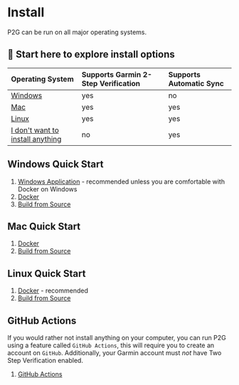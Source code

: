 # Install

P2G can be run on all major operating systems.

## 👋 Start here to explore install options

| Operating System | Supports Garmin 2-Step Verification | Supports Automatic Sync |
|:-------------------|:-----------------------------------|:------------------------|
| [Windows](#windows-quick-start) | yes | no |
| [Mac](#mac-quick-start) | yes | yes |
| [Linux](#linux-quick-start) | yes | yes |
| [I don't want to install anything](#github-actions)| no | yes |

## Windows Quick Start

1. [Windows Application](windows.md) - recommended unless you are comfortable with Docker on Windows
1. [Docker](docker.md)
1. [Build from Source](source.md)

## Mac Quick Start

1. [Docker](docker.md)
1. [Build from Source](source.md)

## Linux Quick Start

1. [Docker](docker.md) - recommended
1. [Build from Source](source.md)

## GitHub Actions

If you would rather not install anything on your computer, you can run P2G using a feature called `GitHub Actions`, this will require you to create an account on `GitHub`.  Additionally, your Garmin account must *not* have Two Step Verification enabled.

1. [GitHub Actions](github-action.md)
